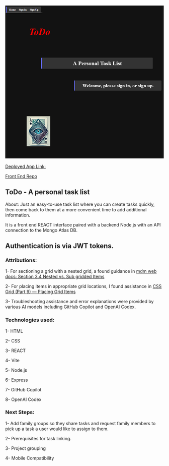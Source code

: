 ![Todo\_home-screen](src/assets/ToDo-Image.png)

[Deployed App Link:](https://kjs-todo-list.netlify.app/)
 
[Front End Repo](https://github.com/kjwagner613/ToDo-List-Frontend)
 
 

 
## ToDo - A personal task list

About: Just an easy-to-use task list where you can create tasks quickly, then come back to them at a more convenient time to add additional information. 
 
It is a front end REACT interface paired with a backend Node.js with an API connection to the Mongo Atlas DB.
 
Authentication is via JWT tokens.
---

### Attributions: 

1- For sectioning a grid with a nested grid, a found guidance in [mdm web docs: Section 3.4 Nested vs. Sub gridded Items](https://developer.mozilla.org/en-US/docs/Web/CSS/CSS\_grid\_layout)
 
2- For placing items in appropriate grid locations, I found assistance in [CSS Grid (Part 9) — Placing Grid Items](https://medium.com/uncurated/css-grid-series-9-f72b34281eb)
 
3- Troubleshooting assistance and error explanations were provided by various AI models including GitHub Copilot and OpenAI Codex.

### Technologies used:

1- HTML
 
2- CSS
 
3- REACT
 
4- Vite
 
5- Node.js
 
6- Express
 
7- GitHub Copilot
 
8- OpenAI Codex

### Next Steps:

1- Add family groups so they share tasks and request family members to pick up a task a user would like to assign to them.
 
2- Prerequisites for task linking.
 
3- Project grouping
 
4- Mobile Compatibility